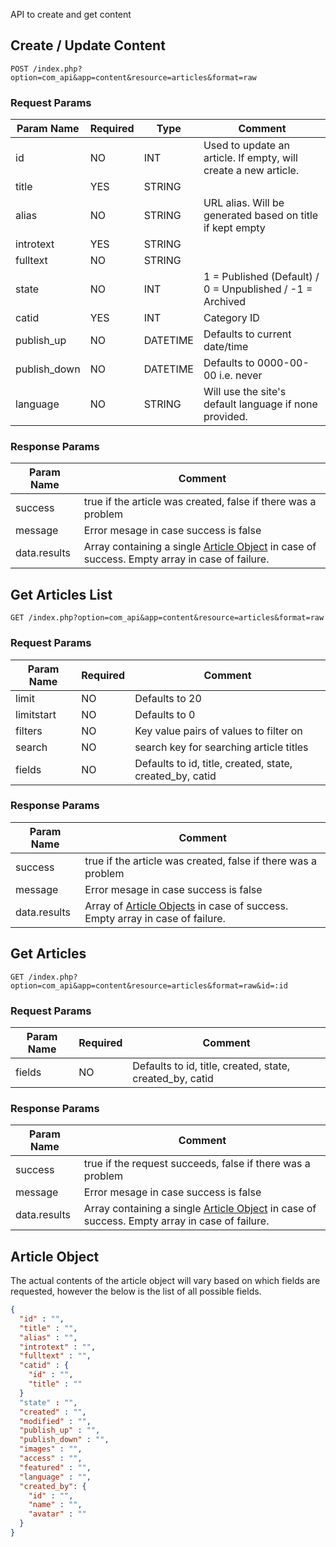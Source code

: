 API to create and get content

## Create / Update Content

```http
POST /index.php?option=com_api&app=content&resource=articles&format=raw
```

### Request Params

| Param Name | Required | Type | Comment |
| ---------- | -------- | ------- | ---- |
| id         | NO       |  INT | Used to update an article. If empty, will create a new article.      | 
| title      | YES      | STRING |         |
| alias      | NO      | STRING | URL alias. Will be generated based on title if kept empty |
| introtext    | YES      | STRING |        |
| fulltext     | NO      | STRING |        |
| state    | NO      | INT | 1 = Published (Default) / 0 = Unpublished / -1 = Archived |
| catid      | YES      | INT |  Category ID |
| publish_up      | NO      | DATETIME | Defaults to current date/time |
| publish_down | NO | DATETIME | Defaults to 0000-00-00 i.e. never |
| language | NO | STRING |Will use the site's default language if none provided. |


### Response Params

| Param Name | Comment |
| ---------- | ------- |
| success | true if the article was created, false if there was a problem |
| message | Error mesage in case success is false |
| data.results | Array containing a single [Article Object](#article-object) in case of success. Empty array in case of failure. |

## Get Articles List
```http
GET /index.php?option=com_api&app=content&resource=articles&format=raw
```
### Request Params

| Param Name | Required | Comment |
| ---------- | -------- | ------- |
| limit         | NO       | Defaults to 20        | 
| limitstart      | NO      | Defaults to 0        |
| filters | NO | Key value pairs of values to filter on |
| search | NO | search key for searching article titles |
| fields         | NO       | Defaults to id, title, created, state, created_by, catid | 


### Response Params

| Param Name | Comment |
| ---------- | ------- |
| success | true if the article was created, false if there was a problem |
| message | Error mesage in case success is false |
| data.results | Array of [Article Objects](#article-object) in case of success. Empty array in case of failure. |


## Get Articles
```http
GET /index.php?option=com_api&app=content&resource=articles&format=raw&id=:id
```

### Request Params

| Param Name | Required | Comment |
| ---------- | -------- | ------- |
| fields         | NO       | Defaults to id, title, created, state, created_by, catid | 


### Response Params

| Param Name | Comment |
| ---------- | ------- |
| success | true if the request succeeds, false if there was a problem |
| message | Error mesage in case success is false |
| data.results | Array containing a single [Article Object](#article-object) in case of success. Empty array in case of failure. |


## Article Object
The actual contents of the article object will vary based on which fields are requested, however the below is the list of all possible fields.

```json
{
  "id" : "",
  "title" : "",
  "alias" : "",
  "introtext" : "",
  "fulltext" : "",
  "catid" : {
    "id" : "",
    "title" : ""
  }
  "state" : "",
  "created" : "",
  "modified" : "",
  "publish_up" : "",
  "publish_down" : "",
  "images" : "",
  "access" : "",
  "featured" : "",
  "language" : "",
  "created_by": {
    "id" : "",
    "name" : "",
    "avatar" : ""
  }
}
```